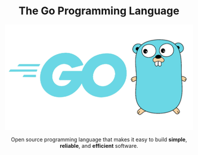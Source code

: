 <div align="center">
  <h1>The Go Programming Language</h1>

  ![](Golang.png)
  
  <p>Open source programming language that makes it easy to build <strong>simple</strong>, <strong>reliable</strong>, and <strong>efficient</strong> software.
</div>

